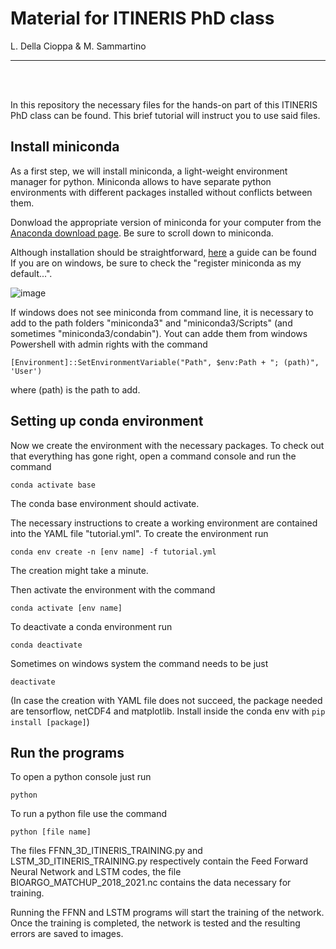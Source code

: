 <h1>Material for ITINERIS PhD class</h1>
L. Della Cioppa & M. Sammartino 

---

<br><br>

<p>
In this repository the necessary files for the hands-on part of this ITINERIS PhD class can be found.
This brief tutorial will instruct you to use said files.
</p>

<h2>Install miniconda</h2>

As a first step, we will install miniconda, a light-weight environment manager for python. Miniconda allows to have separate python environments with different packages installed without conflicts between them.

Donwload the appropriate version of miniconda for your computer from the [Anaconda download page](https://www.anaconda.com/download/success). Be sure to scroll down to miniconda. <br>

Although installation should be straightforward, [here](https://docs.anaconda.com/miniconda/install/) a guide can be found
<br>
If you are on windows, be sure to check the "register miniconda as my default...". 

![image](https://github.com/user-attachments/assets/f080c5cd-2fec-42d3-99b0-53e1578d5776)

If windows does not see miniconda from command line, it is necessary to add to the path folders "miniconda3" and "miniconda3/Scripts" (and sometimes "miniconda3/condabin").
Yout can adde them from windows Powershell with admin rights with the command

`[Environment]::SetEnvironmentVariable("Path", $env:Path + "; (path)", 'User')    `

where (path) is the path to add.

<h2>Setting up conda environment</h2>

Now we create the environment with the necessary packages. To check out that everything has gone right, open a command console and run the command

`conda activate base`

The conda base environment should activate.

The necessary instructions to create a working environment are contained into the YAML file "tutorial.yml". To create the environment run 

`conda env create -n [env name] -f tutorial.yml`

The creation might take a minute.

Then activate the environment with the command

`conda activate [env name]`

To deactivate a conda environment run

`conda deactivate`

Sometimes on windows system the command needs to be just

`deactivate`

(In case the creation with YAML file does not succeed, the package needed are tensorflow, netCDF4 and matplotlib. Install inside the conda env with `pip install [package]`)


<h2>Run the programs</h2>

To open a python console just run

`python`

To run a python file use the command

`python [file name]`

The files FFNN_3D_ITINERIS_TRAINING.py and LSTM_3D_ITINERIS_TRAINING.py respectively contain the Feed Forward Neural Network and LSTM codes, the file BIOARGO_MATCHUP_2018_2021.nc contains the data necessary for training.

Running the FFNN and LSTM programs will start the training of the network. Once the training is completed, the network is tested and the resulting errors are saved to images.





